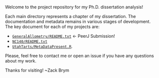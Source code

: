 Welcome to the project repository for my Ph.D. dissertation analysis! 

Each main directory represents a chapter of my dissertation. The documentation and metadata remains in various stages of development. The key document for each of my projects are: 

- [`GeneralAllometry/README.txt`](https://github.com/weecology/branch-arch/blob/master/GeneralAllometry/README.txt) <- PeerJ Submission!
- [`NC140/README.txt`](https://github.com/weecology/branch-arch/blob/master/NC140/README.txt)
- [`UtahTarts/MetaDataPresent.R`](https://github.com/weecology/branch-arch/blob/master/UtahTarts/MetaDataPresent.R). 

Please, feel free to contact me or open an issue if you have any questions about my work. 

Thanks for visiting! ~Zack Brym